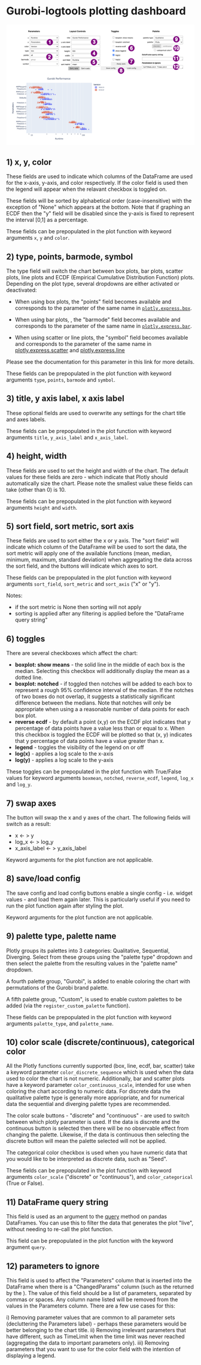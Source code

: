 # Gurobi-logtools plotting dashboard

![dashboard map](https://github.com/Gurobi/gurobi-logtools/blob/master/assets/dashboard_map.svg)


## 1) x, y, color

These fields are used to indicate which columns of the DataFrame are used for the x-axis, y-axis, and color respectively.  If the color field is used then the legend will appear when the relavant checkbox is toggled on.

These fields will be sorted by alphabetical order (case-insensitive) with the exception of "None" which appears at the bottom.  Note that if graphing an ECDF then the "y" field will be disabled since the y-axis is fixed to represent the interval [0,1]  as a percentage.

These fields can be prepopulated in the plot function with keyword arguments `x`, `y` and `color`.

## 2) type, points, barmode, symbol

The type field will switch the chart between box plots, bar plots, scatter plots, line plots and ECDF (Empirical Cumulative Distribution Function) plots.  Depending on the plot type, several dropdowns are either activated or deactivated:

- When using box plots, the "points" field becomes available and corresponds to the parameter of the same name in [`plotly.express.box`](https://plotly.com/python-api-reference/generated/plotly.express.box.html).

- When using bar plots, , the "barmode" field becomes available and corresponds to the parameter of the same name in [`plotly.express.bar`](https://plotly.com/python-api-reference/generated/plotly.express.bar.html).

- When using scatter or line plots, the "symbol" field becomes available and corresponds to the parameter of the same name in [plotly.express.scatter](https://plotly.com/python-api-reference/generated/plotly.express.scatter.html) and [plotly.express.line](https://plotly.com/python-api-reference/generated/plotly.express.line.html)

Please see the documentation for this parameter in this link for more details.

These fields can be prepopulated in the plot function with keyword arguments `type`, `points`, `barmode` and `symbol`.


## 3) title, y axis label, x axis label

These optional fields are used to overwrite any settings for the chart title and axes labels.

These fields can be prepopulated in the plot function with keyword arguments `title`, `y_axis_label` and `x_axis_label`.

## 4) height, width

These fields are used to set the height and width of the chart.  The default values for these fields are zero - which indicate that Plotly should automatically size the chart.  Please note the smallest value these fields can take (other than 0) is 10.

These fields can be prepopulated in the plot function with keyword arguments `height` and `width`.

## 5) sort field, sort metric, sort axis

These fields are used to sort either the x or y axis.  The "sort field" will indicate which column of the DataFrame will be used to sort the data, the sort metric will apply one of the available functions (mean, median, minimum, maximum, standard deviation) when aggregating the data across the sort field, and the buttons will indicate which axes to sort.

These fields can be prepopulated in the plot function with keyword arguments `sort_field`, `sort_metric` and `sort_axis` ("x" or "y").

Notes:

- if the sort metric is None then sorting will not apply
- sorting is applied after any filtering is applied before the "DataFrame query string"


## 6) toggles

There are several checkboxes which affect the chart:

- **boxplot: show means** -  the solid line in the middle of each box is the median.  Selecting this checkbox will additionally display the mean as a dotted line.
​
- **boxplot: notched** -  if toggled then notches will be added to each box to represent a rough 95% confidence interval of the median. If the notches of two boxes do not overlap, it suggests a statistically significant difference between the medians.  Note that notches will only be appropriate when using a a reasonable number of data points for each box plot.
​
- **reverse ecdf** - by default a point (x,y) on the ECDF plot indicates that y percentage of data points have a value less than or equal to x.  When this checkbox is toggled the ECDF will be plotted so that (x, y) indicates that y percentage of data points have a value greater than x.
​
- **legend** - toggles the visibility of the legend on or off
​
- **log(x)** - applies a log scale to the x-axis
​
- **log(y)** - applies a log scale to the y-axis

These toggles can be prepopulated in the plot function with True/False values for keyword arguments `boxmean`, `notched`, `reverse_ecdf`, `legend`, `log_x` and `log_y`.


## 7) swap axes

The button will swap the x and y axes of the chart.  The following fields will switch as a result:

- x <- > y
- log_x <- > log_y
- x_axis_label <- > y_axis_label

Keyword arguments for the plot function are not applicable.


## 8) save/load config

The save config and load config buttons enable a single config - i.e. widget values - and load them again later.  This is particularly useful if you need to run the plot function again after styling the plot.

Keyword arguments for the plot function are not applicable.

## 9) palette type, palette name

Plotly groups its palettes into 3 categories: Qualitative, Sequential, Diverging.  Select from these groups using the "palette type" dropdown and then select the palette from the resulting values in the "palette name" dropdown.

A fourth palette group, "Gurobi", is added to enable coloring the chart with permutations of the Gurobi brand palette.

A fifth palette group, "Custom", is used to enable custom palettes to be added (via the `register_custom_palette` function).

These fields can be prepopulated in the plot function with keyword arguments `palette_type`, and `palette_name`.


## 10) color scale (discrete/continuous), categorical color

All the Plotly functions currently supported (box, line, ecdf, bar, scatter) take a keyword parameter `color_discrete_sequence` which is used when the data used to color the chart is not numeric.  Additionally, bar and scatter plots have a keyword parameter `color_continuous_scale`, intended for use when coloring the chart according to numeric data.  For discrete data the qualitative palette type is generally more appriopriate, and for numerical data the sequential and diverging palette types are recommended.

The color scale buttons - "discrete" and "continuous" - are used to switch between which plotly parameter is used.  If the data is discrete and the continuous button is selected then there will be no observable effect from changing the palette.  Likewise, if the data is continuous then selecting the discrete button will mean the palette selected will not be applied.

The categorical color checkbox is used when you have numeric data that you would like to be interpreted as discrete data, such as "Seed".

These fields can be prepopulated in the plot function with keyword arguments `color_scale` ("discrete" or "continuous"), and `color_categorical` (True or False).

## 11) DataFrame query string

This field is used as an argument to the [query](https://pandas.pydata.org/docs/reference/api/pandas.DataFrame.query.html) method on pandas DataFrames.  You can use this to filter the data that generates the plot "live", without needing to re-call the plot function.

This field can be prepopulated in the plot function with the keyword argument `query`.


## 12) parameters to ignore

This field is used to affect the "Parameters" column that is inserted into the DataFrame when there is a "ChangedParams" column (such as the returned by the ).  The value of this field should be a list of parameters, separated by commas or spaces.  Any column name listed will be removed from the values in the Parameters column.  There are a few use cases for this:

i) Removing parameter values that are common to all parameter sets (decluttering the Parameters label) - perhaps these parameters would be better belonging to the chart title.
ii) Removing irrelevant parameters that have different, such as TimeLimit when the time limit was never reached (aggregating the data to important parameters only).
iii) Removing parameters that you want to use for the color field with the intention of displaying a legend.

